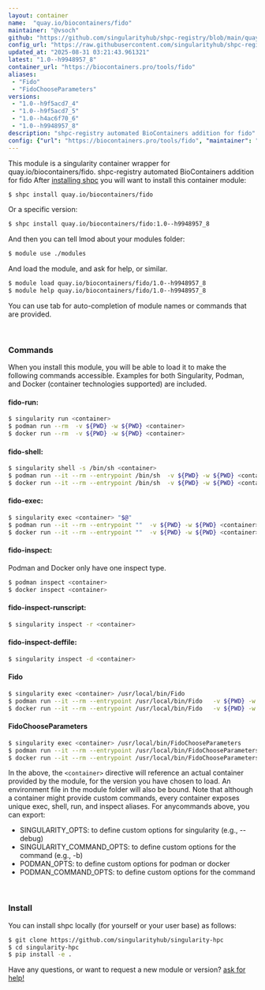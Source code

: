 ```yaml
---
layout: container
name:  "quay.io/biocontainers/fido"
maintainer: "@vsoch"
github: "https://github.com/singularityhub/shpc-registry/blob/main/quay.io/biocontainers/fido/container.yaml"
config_url: "https://raw.githubusercontent.com/singularityhub/shpc-registry/main/quay.io/biocontainers/fido/container.yaml"
updated_at: "2025-08-31 03:21:43.961321"
latest: "1.0--h9948957_8"
container_url: "https://biocontainers.pro/tools/fido"
aliases:
 - "Fido"
 - "FidoChooseParameters"
versions:
 - "1.0--h9f5acd7_4"
 - "1.0--h9f5acd7_5"
 - "1.0--h4ac6f70_6"
 - "1.0--h9948957_8"
description: "shpc-registry automated BioContainers addition for fido"
config: {"url": "https://biocontainers.pro/tools/fido", "maintainer": "@vsoch", "description": "shpc-registry automated BioContainers addition for fido", "latest": {"1.0--h9948957_8": "sha256:4e82da57756ce370ea6b80b927309596b244d1223a445dc8f7a9a3f0b4b880f5"}, "tags": {"1.0--h9f5acd7_4": "sha256:fb93081e2598407c1b8f1867f1defa44ad54d274dfd7b00b1adaf680f6d3434f", "1.0--h9f5acd7_5": "sha256:f73a6450c9886e0e1c999ebae44b4fec4621206cfdda5d79777f5451cc93bba9", "1.0--h4ac6f70_6": "sha256:6c85b1c93d40937ab34e7f2062bfd03c7a77548a0498960cbf4bd07679eda248", "1.0--h9948957_8": "sha256:4e82da57756ce370ea6b80b927309596b244d1223a445dc8f7a9a3f0b4b880f5"}, "docker": "quay.io/biocontainers/fido", "aliases": {"Fido": "/usr/local/bin/Fido", "FidoChooseParameters": "/usr/local/bin/FidoChooseParameters"}}
---
```


This module is a singularity container wrapper for quay.io/biocontainers/fido.
shpc-registry automated BioContainers addition for fido
After [installing shpc](#install) you will want to install this container module:


```bash
$ shpc install quay.io/biocontainers/fido
```

Or a specific version:

```bash
$ shpc install quay.io/biocontainers/fido:1.0--h9948957_8
```

And then you can tell lmod about your modules folder:

```bash
$ module use ./modules
```

And load the module, and ask for help, or similar.

```bash
$ module load quay.io/biocontainers/fido/1.0--h9948957_8
$ module help quay.io/biocontainers/fido/1.0--h9948957_8
```

You can use tab for auto-completion of module names or commands that are provided.

<br>

### Commands

When you install this module, you will be able to load it to make the following commands accessible.
Examples for both Singularity, Podman, and Docker (container technologies supported) are included.

#### fido-run:

```bash
$ singularity run <container>
$ podman run --rm  -v ${PWD} -w ${PWD} <container>
$ docker run --rm  -v ${PWD} -w ${PWD} <container>
```

#### fido-shell:

```bash
$ singularity shell -s /bin/sh <container>
$ podman run --it --rm --entrypoint /bin/sh  -v ${PWD} -w ${PWD} <container>
$ docker run --it --rm --entrypoint /bin/sh  -v ${PWD} -w ${PWD} <container>
```

#### fido-exec:

```bash
$ singularity exec <container> "$@"
$ podman run --it --rm --entrypoint ""  -v ${PWD} -w ${PWD} <container> "$@"
$ docker run --it --rm --entrypoint ""  -v ${PWD} -w ${PWD} <container> "$@"
```

#### fido-inspect:

Podman and Docker only have one inspect type.

```bash
$ podman inspect <container>
$ docker inspect <container>
```

#### fido-inspect-runscript:

```bash
$ singularity inspect -r <container>
```

#### fido-inspect-deffile:

```bash
$ singularity inspect -d <container>
```


#### Fido

```bash
$ singularity exec <container> /usr/local/bin/Fido
$ podman run --it --rm --entrypoint /usr/local/bin/Fido   -v ${PWD} -w ${PWD} <container> -c " $@"
$ docker run --it --rm --entrypoint /usr/local/bin/Fido   -v ${PWD} -w ${PWD} <container> -c " $@"
```


#### FidoChooseParameters

```bash
$ singularity exec <container> /usr/local/bin/FidoChooseParameters
$ podman run --it --rm --entrypoint /usr/local/bin/FidoChooseParameters   -v ${PWD} -w ${PWD} <container> -c " $@"
$ docker run --it --rm --entrypoint /usr/local/bin/FidoChooseParameters   -v ${PWD} -w ${PWD} <container> -c " $@"
```



In the above, the `<container>` directive will reference an actual container provided
by the module, for the version you have chosen to load. An environment file in the
module folder will also be bound. Note that although a container
might provide custom commands, every container exposes unique exec, shell, run, and
inspect aliases. For anycommands above, you can export:

 - SINGULARITY_OPTS: to define custom options for singularity (e.g., --debug)
 - SINGULARITY_COMMAND_OPTS: to define custom options for the command (e.g., -b)
 - PODMAN_OPTS: to define custom options for podman or docker
 - PODMAN_COMMAND_OPTS: to define custom options for the command

<br>

### Install

You can install shpc locally (for yourself or your user base) as follows:

```bash
$ git clone https://github.com/singularityhub/singularity-hpc
$ cd singularity-hpc
$ pip install -e .
```

Have any questions, or want to request a new module or version? [ask for help!](https://github.com/singularityhub/singularity-hpc/issues)